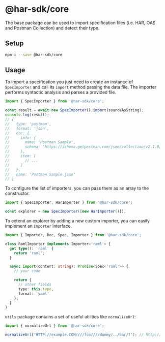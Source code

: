 # @har-sdk/core

The base package can be used to import specification files (i.e. HAR, OAS and Postman Collection) and detect their type.

## Setup

```bash
npm i --save @har-sdk/core
```

## Usage

To import a specification you just need to create an instance of `SpecImporter` and call its `import` method passing the data file. The importer performs syntactic analysis and parses a provided file.

```ts
import { SpecImporter } from '@har-sdk/core';

const result = await new SpecImporter().import(sourceAsString);
console.log(result);
// {
//   type: 'postman',
//   format: 'json',
//   doc: {
//     info: {
//       name: 'Postman Sample',
//       schema: 'https://schema.getpostman.com/json/collection/v2.1.0/collection.json'
//     },
//     item: [
//       // ...
//     ]
//   },
//   name: 'Postman Sample.json'
// }
```

To configure the list of importers, you can pass them as an array to the constructor.

```ts
import { SpecImporter, HarImporter } from '@har-sdk/core';

const explorer = new SpecImporter([new HarImporter()]);
```

To extend an explorer by adding a new custom importer, you can easily implement an `Importer` interface.

```ts
import { Importer, Doc, Spec, Importer } from '@har-sdk/core';

class RamlImporter implements Importer<'raml'> {
  get type(): 'raml' {
    return 'raml';
  }

  async import(content: string): Promise<Spec<'raml'>> {
    // your code

    return {
      // other fields
      type: this.type,
      format: 'yaml'
    };
  }
}
```

`utils` package contains a set of useful utilities like `normalizeUrl`:

```ts
import { normalizeUrl } from '@har-sdk/core';

normalizeUrl('HTTP://example.COM////foo////dummy/../bar/?'); // http://example.com/foo/bar
```
